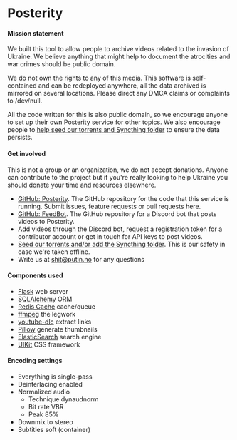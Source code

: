 # Posterity

#### Mission statement

We built this tool to allow people to archive videos related to the invasion of Ukraine. We believe anything that might help to document the atrocities and war crimes should be public domain.

We do not own the rights to any of this media. This software is self-contained and can be redeployed anywhere, all the data archived is mirrored on several locations. Please direct any DMCA claims or complaints to /dev/null.

All the code written for this is also public domain, so we encourage anyone to set up their own Posterity service for other topics. We also encourage people to  [help seed our torrents and Syncthing folder](https://posterity.no/download_archive)  to ensure the data persists.

#### Get involved

This is not a group or an organization, we do not accept donations. Anyone can contribute to the project but if you're really looking to help Ukraine you should donate your time and resources elsewhere.

-   [GitHub: Posterity](https://github.com/NiclasEriksen/posterity/). The GitHub repository for the code that this service is running. Submit issues, feature requests or pull requests here.
-   [GitHub: FeedBot](https://github.com/NiclasEriksen/Feedbot/). The GitHub repository for a Discord bot that posts videos to Posterity.
-   Add videos through the Discord bot, request a registration token for a contributor account or get in touch for API keys to post videos.
-   [Seed our torrents and/or add the Syncthing folder](https://posterity.no/download_archive). This is our safety in case we're taken offline.
-   Write us at  [shit@putin.no](mailto:shit@putin.no)  for any questions

#### Components used

-   [Flask](https://flask.palletsprojects.com/en/2.0.x/) web server
-   [SQLAlchemy](https://www.sqlalchemy.org/) ORM
-   [Redis Cache](https://redis.io/) cache/queue
-   [ffmpeg](https://ffmpeg.org/) the legwork
-   [youtube-dlc](https://github.com/blackjack4494/youtube-dlc) extract links
-   [Pillow](https://pillow.readthedocs.io/en/stable/) generate thumbnails
-   [ElasticSearch](https://www.elastic.co/elasticsearch/) search engine
-   [UIKit](https://getuikit.com/) CSS framework

#### Encoding settings

-   Everything is single-pass
-   Deinterlacing  enabled
-   Normalized audio
    -   Technique dynaudnorm
    -   Bit rate VBR
    -   Peak 85%
-   Downmix to stereo
-   Subtitles soft (container)
